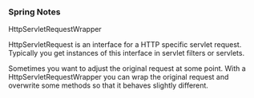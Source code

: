 ### Spring Notes ###

HttpServletRequestWrapper

HttpServletRequest is an interface for a HTTP specific servlet request. Typically you get instances of this interface in servlet filters or servlets.

Sometimes you want to adjust the original request at some point. With a HttpServletRequestWrapper you can wrap the original request and overwrite some methods so that it behaves slightly different. 